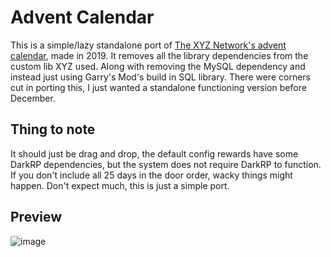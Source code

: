# Advent Calendar
This is a simple/lazy standalone port of [The XYZ Network's advent calendar](https://github.com/TheXYZNetwork/PoliceRP-OpenSource/tree/master/addons/xyz_christmas_advent/lua), made in 2019. It removes all the library dependencies from the custom lib XYZ used. Along with removing the MySQL dependency and instead just using Garry's Mod's build in SQL library. There were corners cut in porting this, I just wanted a standalone functioning version before December.

## Thing to note
It should just be drag and drop, the default config rewards have some DarkRP dependencies, but the system does not require DarkRP to function.
If you don't include all 25 days in the door order, wacky things might happen.
Don't expect much, this is just a simple port.

## Preview
![image](https://github.com/owainjones74/advent-calendar/blob/master/preview.jpg)